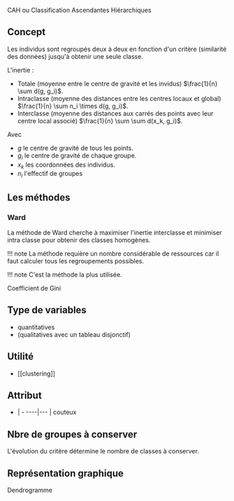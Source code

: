 CAH ou  Classification Ascendantes Hiérarchiques
## Concept

Les individus sont regroupés deux à deux en fonction d'un critère (similarité des données) jusqu'à obtenir une seule classe.

L'inertie :

* Totale (moyenne entre le centre de gravité et les invidus) $\frac{1}{n} \sum d(g, g_i)$.
* Intraclasse (moyenne des distances entre les centres locaux et global) $\frac{1}{n} \sum n_i \times d(g, g_i)$.
* Interclasse (moyenne des distances aux carrés des points avec leur centre local associé) $\frac{1}{n} \sum \sum d(x_k, g_i)$.

Avec 

* $g$ le centre de gravité de tous les points.
* $g_i$ le centre de gravité de chaque groupe.
* $x_k$ les coordonnées des individus.
* $n_i$ l'effectif de groupes
## Les méthodes

### Ward 

La méthode de Ward cherche à maximiser l'inertie interclasse et minimiser intra classe pour obtenir des classes homogènes.

!!! note 
	La méthode requière un nombre considérable de ressources car il faut calculer tous les regroupements possibles.

!!! note 
	C'est la méthode la plus utilisée.

Coefficient de Gini
## Type de variables

* quantitatives
* (qualitatives avec un tableau disjonctif)
## Utilité

* [[clustering]]

## Attribut

+ 	| -
----|---
	| couteux

## Nbre de groupes à conserver 

L'évolution du critère détermine le nombre de classes à conserver. 

## Représentation graphique

Dendrogramme

